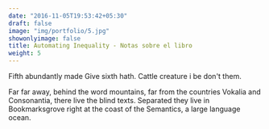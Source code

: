 ```yaml
---
date: "2016-11-05T19:53:42+05:30"
draft: false
image: "img/portfolio/5.jpg"
showonlyimage: false
title: Automating Inequality - Notas sobre el libro
weight: 5
---
```


Fifth abundantly made Give sixth hath. Cattle creature i be don't them.
<!--more-->

Far far away, behind the word mountains, far from the countries Vokalia and Consonantia, there live the blind texts. Separated they live in Bookmarksgrove right at the coast of the Semantics, a large language ocean.

